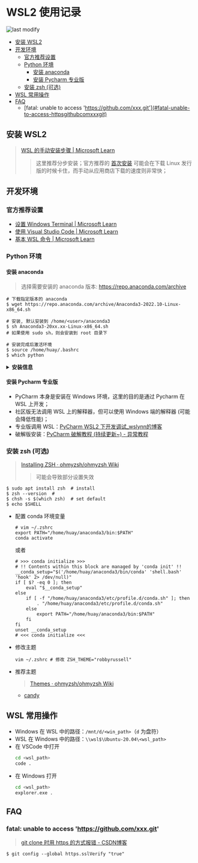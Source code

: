 WSL2 使用记录
===
<!--START_SECTION:badge-->

![last modify](https://img.shields.io/static/v1?label=last%20modify&message=2022-10-13%2001%3A56%3A19&color=yellowgreen&style=flat-square)

<!--END_SECTION:badge-->

<!-- TOC -->
- [安装 WSL2](#安装-wsl2)
- [开发环境](#开发环境)
    - [官方推荐设置](#官方推荐设置)
    - [Python 环境](#python-环境)
        - [安装 anaconda](#安装-anaconda)
        - [安装 Pycharm 专业版](#安装-pycharm-专业版)
    - [安装 zsh (可选)](#安装-zsh-可选)
- [WSL 常用操作](#wsl-常用操作)
- [FAQ](#faq)
    - [fatal: unable to access 'https://github.com/xxx.git'](#fatal-unable-to-access-httpsgithubcomxxxgit)
<!-- TOC -->


## 安装 WSL2
> [WSL 的手动安装步骤 | Microsoft Learn](https://learn.microsoft.com/zh-cn/windows/wsl/install-manual)
>> 这里推荐分步安装；官方推荐的 [首次安装](https://learn.microsoft.com/zh-cn/windows/wsl/install) 可能会在下载 Linux 发行版的时候卡住，而手动从应用商店下载的速度则非常快；

## 开发环境

### 官方推荐设置
- [设置 Windows Terminal | Microsoft Learn](https://learn.microsoft.com/zh-cn/windows/wsl/setup/environment#set-up-windows-terminal)
- [使用 Visual Studio Code | Microsoft Learn](https://learn.microsoft.com/zh-cn/windows/wsl/setup/environment#use-visual-studio-code)
- [基本 WSL 命令 | Microsoft Learn](https://learn.microsoft.com/zh-cn/windows/wsl/setup/environment#basic-wsl-commands)

### Python 环境

#### 安装 anaconda
> 选择需要安装的 anaconda 版本: https://repo.anaconda.com/archive
```shell
# 下载指定版本的 anaconda
$ wget https://repo.anaconda.com/archive/Anaconda3-2022.10-Linux-x86_64.sh

# 安装, 默认安装到 /home/<user>/anaconda3
$ sh Anaconda3-20xx.xx-Linux-x86_64.sh
# 如果使用 sudo sh，则会安装到 root 目录下

# 安装完成后激活环境
$ source /home/huay/.bashrc
$ which python
```

<details><summary><b> 安装信息 </b></summary>

```shell
Welcome to Anaconda3 2022.05

...

Do you accept the license terms? [yes|no]
[no] >>> yes

Anaconda3 will now be installed into this location:
/home/huay/anaconda3

  - Press ENTER to confirm the location
  - Press CTRL-C to abort the installation
  - Or specify a different location below

[/home/huay/anaconda3] >>>
PREFIX=/home/huay/anaconda3
Unpacking payload ...

...

## Package Plan ##

  environment location: /home/huay/anaconda3

  added / updated specs:
    ...

...

installation finished.
Do you wish the installer to initialize Anaconda3
by running conda init? [yes|no]
[no] >>> yes
no change     /home/huay/anaconda3/condabin/conda
no change     /home/huay/anaconda3/bin/conda
no change     /home/huay/anaconda3/bin/conda-env
no change     /home/huay/anaconda3/bin/activate
no change     /home/huay/anaconda3/bin/deactivate
no change     /home/huay/anaconda3/etc/profile.d/conda.sh
no change     /home/huay/anaconda3/etc/fish/conf.d/conda.fish
no change     /home/huay/anaconda3/shell/condabin/Conda.psm1
no change     /home/huay/anaconda3/shell/condabin/conda-hook.ps1
no change     /home/huay/anaconda3/lib/python3.9/site-packages/xontrib/conda.xsh
no change     /home/huay/anaconda3/etc/profile.d/conda.csh
modified      /home/huay/.bashrc

==> For changes to take effect, close and re-open your current shell. <==

If you'd prefer that conda's base environment not be activated on startup,
   set the auto_activate_base parameter to false:

conda config --set auto_activate_base false

Thank you for installing Anaconda3!
```

</details>


#### 安装 Pycharm 专业版
- PyCharm 本身是安装在 Windows 环境，这里的目的是通过 Pycharm 在 WSL 上开发；
- 社区版无法调用 WSL 上的解释器，但可以使用 Windows 端的解释器 (可能会降低性能)；
- 专业版调用 WSL：[PyCharm WSL2 下开发调试_wslynn的博客](https://blog.csdn.net/qq_38992249/article/details/122387097)
- 破解版安装：[PyCharm 破解教程 (持续更新~) - 异常教程](https://www.exception.site/essay/how-to-free-use-pycharm-2020)


### 安装 zsh (可选)
> [Installing ZSH · ohmyzsh/ohmyzsh Wiki](https://github.com/ohmyzsh/ohmyzsh/wiki/Installing-ZSH) 
>> 可能会导致部分设置失效

```shell
$ sudo apt install zsh  # install
$ zsh --version  # 
$ chsh -s $(which zsh)  # set default
$ echo $SHELL
```
- 配置 conda 环境变量
    ```shell
    # vim ~/.zshrc
    export PATH="/home/huay/anaconda3/bin:$PATH"
    conda activate
    ```
    或者
    ```shell
    # >>> conda initialize >>>
    # !! Contents within this block are managed by 'conda init' !!
    __conda_setup="$('/home/huay/anaconda3/bin/conda' 'shell.bash' 'hook' 2> /dev/null)"
    if [ $? -eq 0 ]; then
        eval "$__conda_setup"
    else
        if [ -f "/home/huay/anaconda3/etc/profile.d/conda.sh" ]; then
            . "/home/huay/anaconda3/etc/profile.d/conda.sh"
        else
            export PATH="/home/huay/anaconda3/bin:$PATH"
        fi
    fi
    unset __conda_setup
    # <<< conda initialize <<<
    ```
- 修改主题
    ```shell
    vim ~/.zshrc # 修改 ZSH_THEME="robbyrussell"
    ```
- 推荐主题
    > [Themes · ohmyzsh/ohmyzsh Wiki](https://github.com/ohmyzsh/ohmyzsh/wiki/Themes)
    - [candy](https://github.com/ohmyzsh/ohmyzsh/wiki/Themes#candy)


## WSL 常用操作

- Windows 在 WSL 中的路径：`/mnt/d/<win_path>`（`d` 为盘符）
- WSL 在 Windows 中的路径：`\\wsl$\Ubuntu-20.04\<wsl_path>`
- 在 VSCode 中打开
    ```bash
    cd <wsl_path>
    code .
    ```
- 在 Windows 打开
    ```bash
    cd <wsl_path>
    explorer.exe .
    ``` 


## FAQ

### fatal: unable to access 'https://github.com/xxx.git'
> [git clone 时用 https 的方式报错 - CSDN博客](https://blog.csdn.net/wang2008start/article/details/118967723)
```shell
$ git config --global https.sslVerify "true"
```
